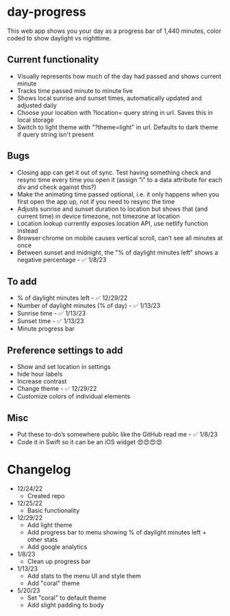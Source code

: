 # day-progress
This web app shows you your day as a progress bar of 1,440 minutes, color coded to show daylight vs nighttime.

## Current functionality
- Visually represents how much of the day had passed and shows current minute
- Tracks time passed minute to minute live
- Shows local sunrise and sunset times, automatically updated and adjusted daily
- Choose your location with ?location= query string in url. Saves this in local storage
- Switch to light theme with "?theme=light" in url. Defaults to dark theme if query string isn't present

## Bugs
- Closing app can get it out of sync. Test having something check and resync time every time you open it (assign “i” to a data attribute for each div and check against this?)
- Make the animating time passed optional, i.e. it only happens when you first open the app up, not if you need to resync the time
- Adjusts sunrise and sunset duration to location but shows that (and current time) in device timezone, not timezone at location
- Location lookup currently exposes location API, use netlify function instead
- Browser chrome on mobile causes vertical scroll, can’t see all minutes at once
- Between sunset and midnight, the "% of daylight minutes left" shows a negative percentage - ✅ 1/8/23

## To add
- % of daylight minutes left - ✅ 12/29/22
- Number of daylight minutes (% of day) - ✅ 1/13/23
- Sunrise time - ✅ 1/13/23
- Sunset time - ✅ 1/13/23
- Minute progress bar

## Preference settings to add
- Show and set location in settings
- hide hour labels
- Increase contrast
- Change theme - ✅ 12/29/22
- Customize colors of individual elements 

## Misc
- Put these to-do’s somewhere public like the GitHub read me - ✅ 1/8/23
- Code it in Swift so it can be an iOS widget 😍😍😍😍

# Changelog
- 12/24/22
  - Created repo
- 12/25/22
  - Basic functionality
- 12/29/22
  - Add light theme 
  - Add progress bar to menu showing % of daylight minutes left + other stats
  - Add google analytics
- 1/8/23
  - Clean up progress bar
- 1/13/23
  - Add stats to the menu UI and style them
  - Add "coral" theme
- 5/20/23
  - Set "coral" to default theme
  - Add slight padding to body